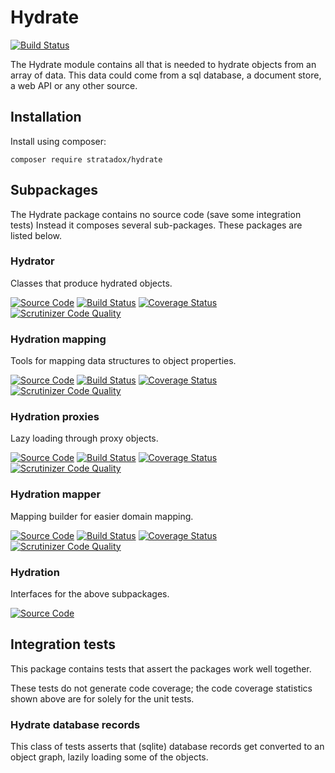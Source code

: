 # Hydrate

[![Build Status](https://travis-ci.org/Stratadox/Hydrate.svg?branch=master)](https://travis-ci.org/Stratadox/Hydrate)

The Hydrate module contains all that is needed to hydrate objects from an array
of data. This data could come from a sql database, a document store, a web API 
or any other source.

## Installation

Install using composer:

`composer require stratadox/hydrate`

## Subpackages
The Hydrate package contains no source code (save some integration tests)
Instead it composes several sub-packages. These packages are listed below.

### Hydrator
Classes that produce hydrated objects.

[![Source Code](https://img.shields.io/badge/source-github-brightgreen.svg)](https://github.com/Stratadox/Hydrator)
[![Build Status](https://travis-ci.org/Stratadox/Hydrator.svg?branch=master)](https://travis-ci.org/Stratadox/Hydrator)
[![Coverage Status](https://coveralls.io/repos/github/Stratadox/Hydrator/badge.svg?branch=master)](https://coveralls.io/github/Stratadox/Hydrator?branch=master)
[![Scrutinizer Code Quality](https://scrutinizer-ci.com/g/Stratadox/Hydrator/badges/quality-score.png?b=master)](https://scrutinizer-ci.com/g/Stratadox/Hydrator/?branch=master)

### Hydration mapping
Tools for mapping data structures to object properties.

[![Source Code](https://img.shields.io/badge/source-github-brightgreen.svg)](https://github.com/Stratadox/HydrationMapping)
[![Build Status](https://travis-ci.org/Stratadox/HydrationMapping.svg?branch=master)](https://travis-ci.org/Stratadox/HydrationMapping)
[![Coverage Status](https://coveralls.io/repos/github/Stratadox/HydrationMapping/badge.svg?branch=master)](https://coveralls.io/github/Stratadox/HydrationMapping?branch=master)
[![Scrutinizer Code Quality](https://scrutinizer-ci.com/g/Stratadox/HydrationMapping/badges/quality-score.png?b=master)](https://scrutinizer-ci.com/g/Stratadox/HydrationMapping/?branch=master)

### Hydration proxies
Lazy loading through proxy objects.

[![Source Code](https://img.shields.io/badge/source-github-brightgreen.svg)](https://github.com/Stratadox/HydrationProxies)
[![Build Status](https://travis-ci.org/Stratadox/HydrationProxies.svg?branch=master)](https://travis-ci.org/Stratadox/HydrationProxies)
[![Coverage Status](https://coveralls.io/repos/github/Stratadox/HydrationProxies/badge.svg?branch=master)](https://coveralls.io/github/Stratadox/HydrationProxies?branch=master)
[![Scrutinizer Code Quality](https://scrutinizer-ci.com/g/Stratadox/HydrationProxies/badges/quality-score.png?b=master)](https://scrutinizer-ci.com/g/Stratadox/HydrationProxies/?branch=master)

### Hydration mapper
Mapping builder for easier domain mapping.

[![Source Code](https://img.shields.io/badge/source-github-brightgreen.svg)](https://github.com/Stratadox/HydrationMapper)
[![Build Status](https://travis-ci.org/Stratadox/HydrationMapper.svg?branch=master)](https://travis-ci.org/Stratadox/HydrationMapper)
[![Coverage Status](https://coveralls.io/repos/github/Stratadox/HydrationMapper/badge.svg?branch=master)](https://coveralls.io/github/Stratadox/HydrationMapper?branch=master)
[![Scrutinizer Code Quality](https://scrutinizer-ci.com/g/Stratadox/HydrationMapper/badges/quality-score.png?b=master)](https://scrutinizer-ci.com/g/Stratadox/HydrationMapper/?branch=master)

### Hydration 
Interfaces for the above subpackages.

[![Source Code](https://img.shields.io/badge/source-github-brightgreen.svg)](https://github.com/Stratadox/Hydration)

## Integration tests
This package contains tests that assert the packages work well together.

These tests do not generate code coverage; the code coverage statistics shown 
above are for solely for the unit tests.

### Hydrate database records
This class of tests asserts that (sqlite) database records get converted to an
object graph, lazily loading some of the objects.
